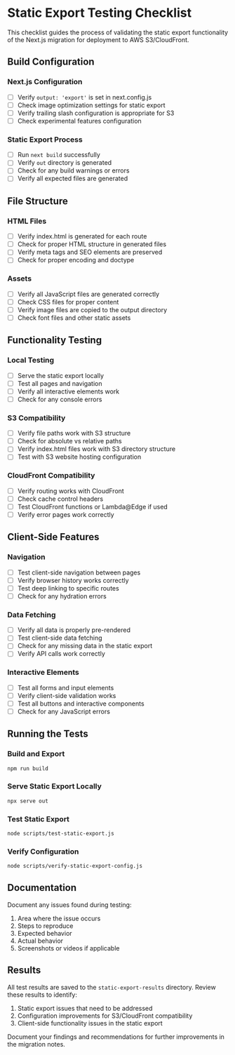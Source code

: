 # Static Export Testing Checklist

This checklist guides the process of validating the static export functionality of the Next.js migration for deployment to AWS S3/CloudFront.

## Build Configuration

### Next.js Configuration
- [ ] Verify `output: 'export'` is set in next.config.js
- [ ] Check image optimization settings for static export
- [ ] Verify trailing slash configuration is appropriate for S3
- [ ] Check experimental features configuration

### Static Export Process
- [ ] Run `next build` successfully
- [ ] Verify `out` directory is generated
- [ ] Check for any build warnings or errors
- [ ] Verify all expected files are generated

## File Structure

### HTML Files
- [ ] Verify index.html is generated for each route
- [ ] Check for proper HTML structure in generated files
- [ ] Verify meta tags and SEO elements are preserved
- [ ] Check for proper encoding and doctype

### Assets
- [ ] Verify all JavaScript files are generated correctly
- [ ] Check CSS files for proper content
- [ ] Verify image files are copied to the output directory
- [ ] Check font files and other static assets

## Functionality Testing

### Local Testing
- [ ] Serve the static export locally
- [ ] Test all pages and navigation
- [ ] Verify all interactive elements work
- [ ] Check for any console errors

### S3 Compatibility
- [ ] Verify file paths work with S3 structure
- [ ] Check for absolute vs relative paths
- [ ] Verify index.html files work with S3 directory structure
- [ ] Test with S3 website hosting configuration

### CloudFront Compatibility
- [ ] Verify routing works with CloudFront
- [ ] Check cache control headers
- [ ] Test CloudFront functions or Lambda@Edge if used
- [ ] Verify error pages work correctly

## Client-Side Features

### Navigation
- [ ] Test client-side navigation between pages
- [ ] Verify browser history works correctly
- [ ] Test deep linking to specific routes
- [ ] Check for any hydration errors

### Data Fetching
- [ ] Verify all data is properly pre-rendered
- [ ] Test client-side data fetching
- [ ] Check for any missing data in the static export
- [ ] Verify API calls work correctly

### Interactive Elements
- [ ] Test all forms and input elements
- [ ] Verify client-side validation works
- [ ] Test all buttons and interactive components
- [ ] Check for any JavaScript errors

## Running the Tests

### Build and Export
```bash
npm run build
```

### Serve Static Export Locally
```bash
npx serve out
```

### Test Static Export
```bash
node scripts/test-static-export.js
```

### Verify Configuration
```bash
node scripts/verify-static-export-config.js
```

## Documentation

Document any issues found during testing:
1. Area where the issue occurs
2. Steps to reproduce
3. Expected behavior
4. Actual behavior
5. Screenshots or videos if applicable

## Results

All test results are saved to the `static-export-results` directory. Review these results to identify:

1. Static export issues that need to be addressed
2. Configuration improvements for S3/CloudFront compatibility
3. Client-side functionality issues in the static export

Document your findings and recommendations for further improvements in the migration notes.